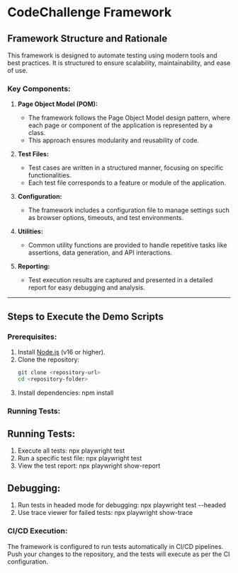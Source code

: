# CodeChallenge Framework

## Framework Structure and Rationale

This framework is designed to automate testing using modern tools and best practices. It is structured to ensure scalability, maintainability, and ease of use.

### Key Components:

1. **Page Object Model (POM):**
   - The framework follows the Page Object Model design pattern, where each page or component of the application is represented by a class.
   - This approach ensures modularity and reusability of code.

2. **Test Files:**
   - Test cases are written in a structured manner, focusing on specific functionalities.
   - Each test file corresponds to a feature or module of the application.

3. **Configuration:**
   - The framework includes a configuration file to manage settings such as browser options, timeouts, and test environments.

4. **Utilities:**
   - Common utility functions are provided to handle repetitive tasks like assertions, data generation, and API interactions.

5. **Reporting:**
   - Test execution results are captured and presented in a detailed report for easy debugging and analysis.

---

## Steps to Execute the Demo Scripts

### Prerequisites:
1. Install [Node.js](https://nodejs.org/) (v16 or higher).
2. Clone the repository:
   ```bash
   git clone <repository-url>
   cd <repository-folder>
3. Install dependencies:
    npm install

### Running Tests:
## Running Tests:
1. Execute all tests:
    npx playwright test
2. Run a specific test file:
    npx playwright test <test-file-path>
3. View the test report:
    npx playwright show-report

## Debugging:
1. Run tests in headed mode for debugging:
    npx playwright test --headed
2. Use trace viewer for failed tests:
    npx playwright show-trace <trace-file>

### CI/CD Execution:
The framework is configured to run tests automatically in CI/CD pipelines. Push your changes to the repository, and the tests will execute as per the CI configuration.


